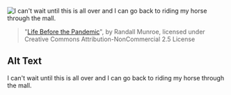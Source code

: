 ![I can't wait until this is all over and I can go back to riding my horse through the mall.](https://imgs.xkcd.com/comics/life_before_the_pandemic.png)
> "[Life Before the Pandemic](https://xkcd.com/2391/)", by Randall Munroe, licensed under Creative Commons Attribution-NonCommercial 2.5 License

## Alt Text
I can't wait until this is all over and I can go back to riding my horse through the mall.
